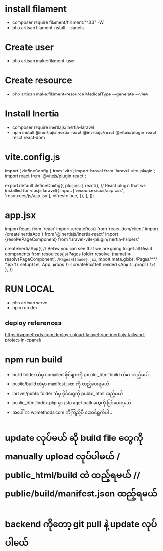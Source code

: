 # install filament
 - composer require filament/filament:"^3.3" -W
 - php artisan filament:install --panels 
# Create user
 - php artisan make:filament-user
# Create resource
 - php artisan make:filament-resource MedicalType --generate --view

# Install Inertia
 -  composer require inertiajs/inertia-laravel
 -  npm install @inertiajs/inertia-react @inertiajs/react @vitejs/plugin-react react react-dom

 # vite.config.js
 import { defineConfig } from 'vite';
import laravel from 'laravel-vite-plugin';
import react from '@vitejs/plugin-react';

export default defineConfig({
    plugins: [
        react(), // React plugin that we installed for vite.js
        laravel({
            input: ['resources/css/app.css', 'resources/js/app.jsx'],
            refresh: true,
        }),
    ],
});
# app.jsx
import React from 'react'
import {createRoot} from 'react-dom/client'
import {createInertiaApp } from '@inertiajs/inertia-react'
import {resolvePageComponent} from 'laravel-vite-plugin/inertia-helpers'

createInertiaApp({
    // Below you can see that we are going to get all React components from resources/js/Pages folder
    resolve: (name) => resolvePageComponent(`./Pages/${name}.jsx`,import.meta.glob('./Pages/**/*.jsx')),
    setup({ el, App, props }) {
        createRoot(el).render(<App {...props} />)
    },
})
# RUN LOCAL
 - php artisan serve
 - npm run dev

## deploy references 
https://wpmethods.com/deploy-upload-laravel-vue-inertiajs-tailwind-project-in-cpanel/

# npm run build
 - build folder ထဲမှ compiled ဖိုင်များကို /publci_html/build ထဲမှာ ထည့်မယ် . 
 - public/build ထဲမှာ manifest.json ကို ထည့်ပေးရမယ် 
 - laravel/public folder ထဲမှ ဖိုင်တွေကို public_html ထည့်မယ်
 - public_html/index.php မှာ /storage/ path တွေကို ပြင်ပေးရမယ်
 - အပေါ် က wpmethods.com ကိုကြည့်ပီ ဆောင်ရွက်ပါ... 

# update လုပ်မယ် ဆို build file တွေကို manually upload လုပ်ပါမယ် / public_html/build ထဲ ထည့်ရမယ် // public/build/manifest.json  ထည့်ရမယ် 
# backend ကိုတော့ git pull နဲ့ update လုပ်ပါမယ်


